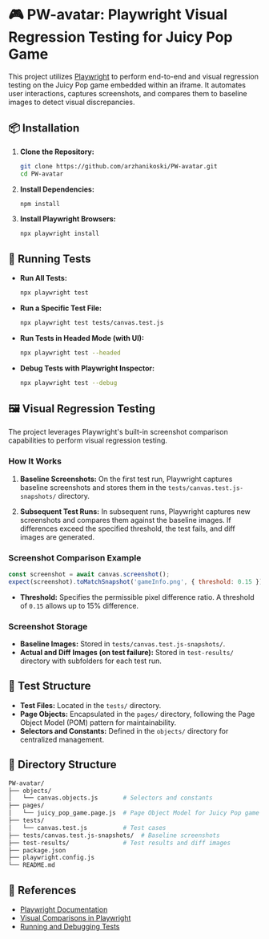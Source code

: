 
# 🎮 PW-avatar: Playwright Visual Regression Testing for Juicy Pop Game

This project utilizes [Playwright](https://playwright.dev/) to perform end-to-end and visual regression testing on the Juicy Pop game embedded within an iframe. It automates user interactions, captures screenshots, and compares them to baseline images to detect visual discrepancies.

## 📦 Installation

1. **Clone the Repository:**

   ```bash
   git clone https://github.com/arzhanikoski/PW-avatar.git
   cd PW-avatar
   ```

2. **Install Dependencies:**

   ```bash
   npm install
   ```

3. **Install Playwright Browsers:**

   ```bash
   npx playwright install
   ```

## 🚀 Running Tests

- **Run All Tests:**

  ```bash
  npx playwright test
  ```

- **Run a Specific Test File:**

  ```bash
  npx playwright test tests/canvas.test.js
  ```

- **Run Tests in Headed Mode (with UI):**

  ```bash
  npx playwright test --headed
  ```

- **Debug Tests with Playwright Inspector:**

  ```bash
  npx playwright test --debug
  ```

## 🖼️ Visual Regression Testing

The project leverages Playwright's built-in screenshot comparison capabilities to perform visual regression testing.

### How It Works

1. **Baseline Screenshots:**
   On the first test run, Playwright captures baseline screenshots and stores them in the `tests/canvas.test.js-snapshots/` directory.

2. **Subsequent Test Runs:**
   In subsequent runs, Playwright captures new screenshots and compares them against the baseline images. If differences exceed the specified threshold, the test fails, and diff images are generated.

### Screenshot Comparison Example

```javascript
const screenshot = await canvas.screenshot();
expect(screenshot).toMatchSnapshot('gameInfo.png', { threshold: 0.15 });
```

- **Threshold:** Specifies the permissible pixel difference ratio. A threshold of `0.15` allows up to 15% difference.

### Screenshot Storage

- **Baseline Images:** Stored in `tests/canvas.test.js-snapshots/`.
- **Actual and Diff Images (on test failure):** Stored in `test-results/` directory with subfolders for each test run.

## 🧪 Test Structure

- **Test Files:** Located in the `tests/` directory.
- **Page Objects:** Encapsulated in the `pages/` directory, following the Page Object Model (POM) pattern for maintainability.
- **Selectors and Constants:** Defined in the `objects/` directory for centralized management.


## 📂 Directory Structure

```bash
PW-avatar/
├── objects/
│   └── canvas.objects.js       # Selectors and constants
├── pages/
│   └── juicy_pop_game.page.js  # Page Object Model for Juicy Pop game
├── tests/
│   └── canvas.test.js          # Test cases
├── tests/canvas.test.js-snapshots/  # Baseline screenshots
├── test-results/               # Test results and diff images
├── package.json
├── playwright.config.js
└── README.md
```

## 📖 References

- [Playwright Documentation](https://playwright.dev/docs/intro)
- [Visual Comparisons in Playwright](https://playwright.dev/docs/test-snapshots)
- [Running and Debugging Tests](https://playwright.dev/docs/running-tests)


## 
